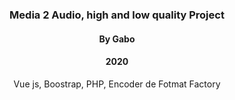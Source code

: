 <h3 align="center"><b>Media 2 Audio, high and low quality Project</b></h3>
<h4 align="center">By Gabo</h4>
<h4 align="center">2020</h4>
<p align="center">Vue js, Boostrap, PHP, Encoder de Fotmat Factory</p>
